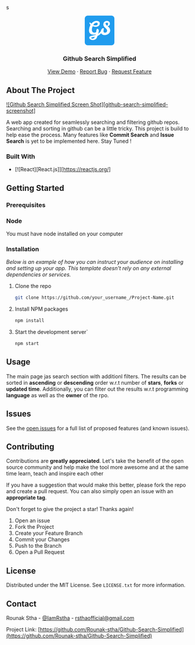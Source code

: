 s<br />
<div align="center">
  <img src="/public/Logo.png" alt="Logo" width="80" height="80">

  <h3 align="center">Github Search Simplified</h3>

  <p align="center">
    <a href="#">View Demo</a>
    ·
    <a href="https://github.com/Rounak-stha/Github-Search-Simplified/issues">Report Bug</a>
    ·
    <a href="https://github.com/Rounak-stha/Github-Search-Simplified/issues">Request Feature</a>
  </p>
</div>



<!-- ABOUT THE PROJECT -->
## About The Project

[![Github Search Simplified Screen Shot][github-search-simplified-screenshot]](/public/Logo.png?raw=true)

A web app created for seamlessly searching and filtering github repos. Searching and sorting in github can be a little tricky. This project is build to help ease the process. Many features like **Commit Search** and **Issue Search** is yet to be implemented here. Stay Tuned !

### Built With

* [![React][React.js]][https://reactjs.org/]


<!-- GETTING STARTED -->
## Getting Started


### Prerequisites

### Node
You must have node installed on your computer

### Installation

_Below is an example of how you can instruct your audience on installing and setting up your app. This template doesn't rely on any external dependencies or services._

1. Clone the repo
   ```sh
   git clone https://github.com/your_username_/Project-Name.git
   ```
2. Install NPM packages
   ```sh
   npm install
   ```
3. Start the development server`
   ```sh
   npm start
   ```


<!-- USAGE EXAMPLES -->
## Usage

The main page jas search section with additionl filters. The results can be sorted in **ascending** or **descending** order w.r.t number of **stars**, **forks** or **updated time**. Additionally, you can filter out the results w.r.t programming **language** as well as the **owner** of the rpo.



<!-- ROADMAP -->
## Issues

See the [open issues](https://github.com/Rounak-stha/Github-Search-Simplified/issues) for a full list of proposed features (and known issues).

<!-- CONTRIBUTING -->
## Contributing

Contributions are **greatly appreciated**. Let's take the benefit of the open source community and help make the tool more awesome and at the same time learn, teach and inspire each other

If you have a suggestion that would make this better, please fork the repo and create a pull request. You can also simply open an issue with an **appropriate tag**.

Don't forget to give the project a star! Thanks again!

1. Open an issue
2. Fork the Project
3. Create your Feature Branch
4. Commit your Changes
5. Push to the Branch
6. Open a Pull Request

<!-- LICENSE -->
## License

Distributed under the MIT License. See `LICENSE.txt` for more information.

<!-- CONTACT -->
## Contact

Rounak Stha - [@IamRstha](https://twitter.com/IamRstha) - rsthaofficial@gmail.com

Project Link: [https://github.com/Rounak-stha/Github-Search-Simplified](https://github.com/Rounak-stha/Github-Search-Simplified)